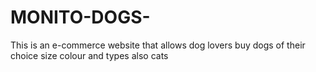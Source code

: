 # MONITO-DOGS-
This is an e-commerce website that allows dog lovers buy dogs of their choice size colour and types also cats 
